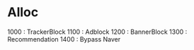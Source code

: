 # Alloc

1000 : TrackerBlock
1100 : Adblock
1200 : BannerBlock
1300 : Recommendation
1400 : Bypass Naver

